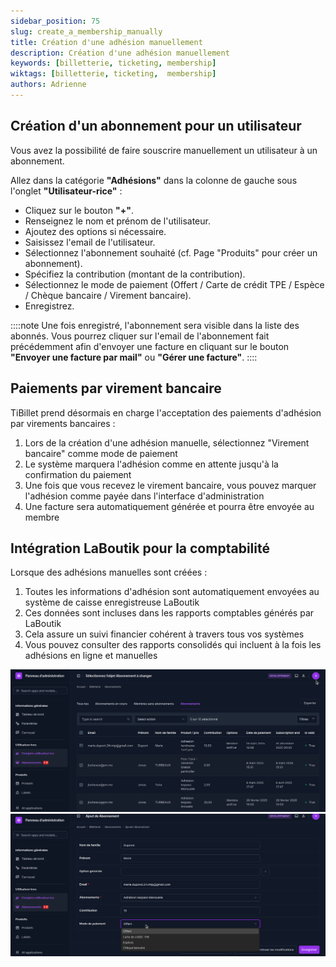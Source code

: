 ```yaml
---
sidebar_position: 75
slug: create_a_membership_manually
title: Création d'une adhésion manuellement
description: Création d'une adhésion manuellement
keywords: [billetterie, ticketing, membership]
wiktags: [billetterie, ticketing,  membership]
authors: Adrienne
---
```


## Création d'un abonnement pour un utilisateur

Vous avez la possibilité de faire souscrire manuellement un utilisateur à un abonnement.

Allez dans la catégorie **"Adhésions"** dans la colonne de gauche sous l'onglet **"Utilisateur-rice"** :

- Cliquez sur le bouton **"+"**.
- Renseignez le nom et prénom de l'utilisateur.
- Ajoutez des options si nécessaire.
- Saisissez l'email de l'utilisateur.
- Sélectionnez l'abonnement souhaité (cf. Page "Produits" pour créer un abonnement).
- Spécifiez la contribution (montant de la contribution).
- Sélectionnez le mode de paiement (Offert / Carte de crédit TPE / Espèce / Chèque bancaire / Virement bancaire).
- Enregistrez.

::::note
Une fois enregistré, l'abonnement sera visible dans la liste des abonnés. Vous pourrez cliquer sur l'email de l'abonnement fait précédemment afin d'envoyer une facture en cliquant sur le bouton **"Envoyer une facture par mail"** ou **"Gérer une facture"**.
::::

## Paiements par virement bancaire

TiBillet prend désormais en charge l'acceptation des paiements d'adhésion par virements bancaires :

1. Lors de la création d'une adhésion manuelle, sélectionnez "Virement bancaire" comme mode de paiement
2. Le système marquera l'adhésion comme en attente jusqu'à la confirmation du paiement
3. Une fois que vous recevez le virement bancaire, vous pouvez marquer l'adhésion comme payée dans l'interface d'administration
4. Une facture sera automatiquement générée et pourra être envoyée au membre

## Intégration LaBoutik pour la comptabilité

Lorsque des adhésions manuelles sont créées :

1. Toutes les informations d'adhésion sont automatiquement envoyées au système de caisse enregistreuse LaBoutik
2. Ces données sont incluses dans les rapports comptables générés par LaBoutik
3. Cela assure un suivi financier cohérent à travers tous vos systèmes
4. Vous pouvez consulter des rapports consolidés qui incluent à la fois les adhésions en ligne et manuelles

![](/img/abonnement1.png)
![](/img/abonnement2.png)